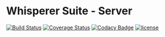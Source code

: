 Whisperer Suite - Server
========================

[![Build Status](https://travis-ci.org/whisperer-suite/server.svg?branch=master)](https://travis-ci.org/whisperer-suite/server)
[![Coverage Status](https://coveralls.io/repos/github/whisperer-suite/server/badge.svg)](https://coveralls.io/github/whisperer-suite/server)
[![Codacy Badge](https://api.codacy.com/project/badge/Grade/f982414be3a84b6f96726b9f4887b225)](https://www.codacy.com/app/tomas-pecserke/server?utm_source=github.com&amp;utm_medium=referral&amp;utm_content=whisperer-suite/server&amp;utm_campaign=Badge_Grade)
[![license](https://img.shields.io/github/license/whisperer-suite/server.svg)](https://github.com/whisperer-suite/server/blob/master/LICENSE)
